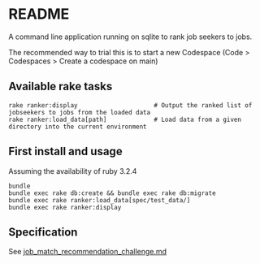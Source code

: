 # README

A command line application running on sqlite to rank job seekers to jobs.

The recommended way to trial this is to start a new Codespace (Code > Codespaces > Create a codespace on main)

## Available rake tasks

    rake ranker:display                     # Output the ranked list of jobseekers to jobs from the loaded data
    rake ranker:load_data[path]             # Load data from a given directory into the current environment

## First install and usage

Assuming the availability of ruby 3.2.4

    bundle
    bundle exec rake db:create && bundle exec rake db:migrate
    bundle exec rake ranker:load_data[spec/test_data/]
    bundle exec rake ranker:display


## Specification

See [job_match_recommendation_challenge.md](job_match_recommendation_challenge.md)
